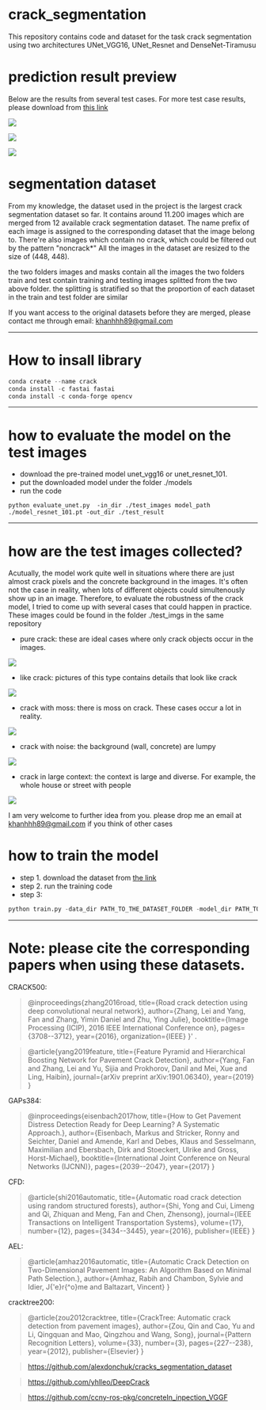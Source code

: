 # crack_segmentation
This repository contains code and dataset for the task crack segmentation using two architectures UNet_VGG16, UNet_Resnet and DenseNet-Tiramusu

# prediction result preview
Below are the results from several test cases. For more test case results, please download from [this link]()

![](./assets/show_result_2.jpg)

![](./assets/show_result_3.jpg)

![](./assets/show_result_4.jpg)

# segmentation dataset
From my knowledge, the dataset used in the project is the largest crack segmentation dataset so far. 
It contains around 11.200 images which are merged from 12 available crack segmentation dataset.
The name prefix of each image is assigned to the corresponding dataset that the image belong to. 
There're also images which contain no crack, which could be filtered out by the pattern "noncrack*"
All the images in the dataset are resized to the size of (448, 448).

the two folders images and masks contain all the images
the two folders train and test contain training and testing images splitted from the two above folder. 
the splitting is stratified so that the proportion of each dataset in the train and test folder are similar

If you want access to the original datasets before they are merged, please contact me through email: khanhhh89@gmail.com

***
# How to insall library
```python
conda create --name crack
conda install -c fastai fastai 
conda install -c conda-forge opencv 
```

***
# how to evaluate the model on the test images
- download the pre-trained model unet_vgg16 or unet_resnet_101.
- put the downloaded model under the folder ./models
- run the code
```pythonstub
python evaluate_unet.py  -in_dir ./test_images model_path ./model_resnet_101.pt -out_dir ./test_result
```

***
# how are the test images collected?
Acutually, the model work quite well in situations where there are just almost crack pixels and the concrete background in the images. 
It's often not the case in reality, when lots of different objects could simultenously show up in an image. 
Therefore, to evaluate the robustness of the crack model, I tried to come up with several cases that could happen in practice. 
These images could be found in the folder ./test_imgs in the same repository 

- pure crack: these are ideal cases where only crack objects occur in the images.

![](./assets/pure_crack.jpg)

- like crack: pictures of this type contains details that look like crack 

![](./assets/like_crack.jpg)

- crack with moss: there is moss on crack. These cases occur a lot in reality.

![](./assets/crack_with_moss.jpg)

- crack with noise: the background (wall, concrete) are lumpy  

![](./assets/crack_noise.jpg)

- crack in large context: the context is large and diverse. For example, the whole house or street with people

![](./assets/crack_in_large_context.jpeg)

I am very welcome to further idea from you. please drop me an email at khanhhh89@gmail.com if you think of other cases

# how to train the model
- step 1. download the dataset from [the link](https://drive.google.com/open?id=1xrOqv0-3uMHjZyEUrerOYiYXW_E8SUMP)
- step 2. run the training code
- step 3: 
```python 
python train.py -data_dir PATH_TO_THE_DATASET_FOLDER -model_dir PATH_TO_MODEL_DIRECTORY -model_type resnet_101
```

***

# Note: please cite the corresponding papers when using these datasets.

CRACK500:
>@inproceedings{zhang2016road,
  title={Road crack detection using deep convolutional neural network},
  author={Zhang, Lei and Yang, Fan and Zhang, Yimin Daniel and Zhu, Ying Julie},
  booktitle={Image Processing (ICIP), 2016 IEEE International Conference on},
  pages={3708--3712},
  year={2016},
  organization={IEEE}
}' .

>@article{yang2019feature,
  title={Feature Pyramid and Hierarchical Boosting Network for Pavement Crack Detection},
  author={Yang, Fan and Zhang, Lei and Yu, Sijia and Prokhorov, Danil and Mei, Xue and Ling, Haibin},
  journal={arXiv preprint arXiv:1901.06340},
  year={2019}
}

GAPs384: 
>@inproceedings{eisenbach2017how,
  title={How to Get Pavement Distress Detection Ready for Deep Learning? A Systematic Approach.},
  author={Eisenbach, Markus and Stricker, Ronny and Seichter, Daniel and Amende, Karl and Debes, Klaus
          and Sesselmann, Maximilian and Ebersbach, Dirk and Stoeckert, Ulrike
          and Gross, Horst-Michael},
  booktitle={International Joint Conference on Neural Networks (IJCNN)},
  pages={2039--2047},
  year={2017}
}

CFD: 
>@article{shi2016automatic,
  title={Automatic road crack detection using random structured forests},
  author={Shi, Yong and Cui, Limeng and Qi, Zhiquan and Meng, Fan and Chen, Zhensong},
  journal={IEEE Transactions on Intelligent Transportation Systems},
  volume={17},
  number={12},
  pages={3434--3445},
  year={2016},
  publisher={IEEE}
}

AEL: 
>@article{amhaz2016automatic,
  title={Automatic Crack Detection on Two-Dimensional Pavement Images: An Algorithm Based on Minimal Path Selection.},
  author={Amhaz, Rabih and Chambon, Sylvie and Idier, J{\'e}r{\^o}me and Baltazart, Vincent}
}

cracktree200: 
>@article{zou2012cracktree,
  title={CrackTree: Automatic crack detection from pavement images},
  author={Zou, Qin and Cao, Yu and Li, Qingquan and Mao, Qingzhou and Wang, Song},
  journal={Pattern Recognition Letters},
  volume={33},
  number={3},
  pages={227--238},
  year={2012},
  publisher={Elsevier}
}

>https://github.com/alexdonchuk/cracks_segmentation_dataset

>https://github.com/yhlleo/DeepCrack

>https://github.com/ccny-ros-pkg/concreteIn_inpection_VGGF